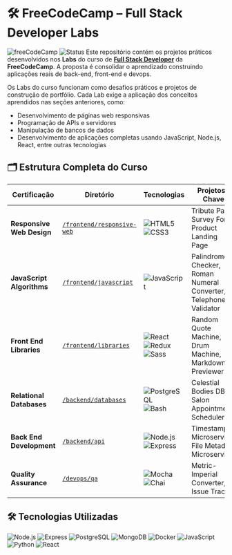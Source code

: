 # 🛠️ FreeCodeCamp – Full Stack Developer Labs
![freeCodeCamp](https://img.shields.io/badge/freeCodeCamp-0A0A23?style=for-the-badge&logo=freecodecamp&logoColor=white)
![Status](https://img.shields.io/badge/STATUS-EM_ANDAMENTO-yellow)
Este repositório contém os projetos práticos desenvolvidos nos **Labs** do curso de **[Full Stack Developer](https://www.freecodecamp.org/learn/full-stack-developer)** da **FreeCodeCamp**. A proposta é consolidar o aprendizado construindo aplicações reais de back-end, front-end e devops.

Os Labs do curso funcionam como desafios práticos e projetos de construção de portfólio. Cada Lab exige a aplicação dos conceitos aprendidos nas seções anteriores, como:
- Desenvolvimento de páginas web responsivas
- Programação de APIs e servidores
- Manipulação de bancos de dados
- Desenvolvimento de aplicações completas usando JavaScript, Node.js, React, entre outras tecnologias

## 🗂 Estrutura Completa do Curso

| Certificação | Diretório | Tecnologias | Projetos-Chave |
|--------------|-----------|-------------|----------------|
| **Responsive Web Design** | [`/frontend/responsive-web`](frontend/responsive-web/) | ![HTML5](https://img.shields.io/badge/HTML5-E34F26?logo=html5&logoColor=white) ![CSS3](https://img.shields.io/badge/CSS3-1572B6?logo=css3&logoColor=white) | Tribute Page, Survey Form, Product Landing Page |
| **JavaScript Algorithms** | [`/frontend/javascript`](frontend/javascript/) | ![JavaScript](https://img.shields.io/badge/JavaScript-F7DF1E?logo=javascript&logoColor=black) | Palindrome Checker, Roman Numeral Converter, Telephone Validator |
| **Front End Libraries** | [`/frontend/libraries`](frontend/libraries/) | ![React](https://img.shields.io/badge/React-61DAFB?logo=react&logoColor=black) ![Redux](https://img.shields.io/badge/Redux-764ABC?logo=redux&logoColor=white) ![Sass](https://img.shields.io/badge/Sass-CC6699?logo=sass&logoColor=white) | Random Quote Machine, Drum Machine, Markdown Previewer |
| **Relational Databases** | [`/backend/databases`](backend/databases/) | ![PostgreSQL](https://img.shields.io/badge/PostgreSQL-4169E1?logo=postgresql&logoColor=white) ![Bash](https://img.shields.io/badge/Bash-4EAA25?logo=gnubash&logoColor=white) | Celestial Bodies DB, Salon Appointment Scheduler |
| **Back End Development** | [`/backend/api`](backend/api/) | ![Node.js](https://img.shields.io/badge/Node.js-339933?logo=nodedotjs&logoColor=white) ![Express](https://img.shields.io/badge/Express-000000?logo=express&logoColor=white) | Timestamp Microservice, File Metadata Microservice |
| **Quality Assurance** | [`/devops/qa`](devops/qa/) | ![Mocha](https://img.shields.io/badge/Mocha-8D6748?logo=mocha&logoColor=white) ![Chai](https://img.shields.io/badge/Chai-A30701?logo=chai&logoColor=white) | Metric-Imperial Converter, Issue Tracker |

## 🛠 Tecnologias Utilizadas

![Node.js](https://img.shields.io/badge/Node.js-339933?style=for-the-badge&logo=nodedotjs&logoColor=white)
![Express](https://img.shields.io/badge/Express-000000?style=for-the-badge&logo=express&logoColor=white)
![PostgreSQL](https://img.shields.io/badge/PostgreSQL-4169E1?style=for-the-badge&logo=postgresql&logoColor=white)
![MongoDB](https://img.shields.io/badge/MongoDB-47A248?style=for-the-badge&logo=mongodb&logoColor=white)
![Docker](https://img.shields.io/badge/Docker-2496ED?style=for-the-badge&logo=docker&logoColor=white)
![JavaScript](https://img.shields.io/badge/JavaScript-F7DF1E?style=for-the-badge&logo=javascript&logoColor=black)
![Python](https://img.shields.io/badge/Python-3776AB?style=for-the-badge&logo=python&logoColor=white)
![React](https://img.shields.io/badge/React-61DAFB?style=for-the-badge&logo=react&logoColor=black)
